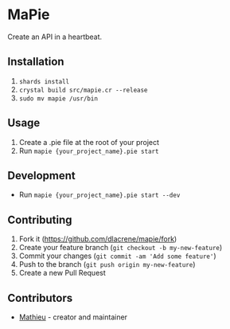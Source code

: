 # MaPie

Create an API in a heartbeat.

## Installation

1. `shards install`
2. `crystal build src/mapie.cr --release`
3. `sudo mv mapie /usr/bin`

## Usage

1. Create a .pie file at the root of your project
2. Run `mapie {your_project_name}.pie start`

## Development

 - Run `mapie {your_project_name}.pie start --dev`

## Contributing

1. Fork it (<https://github.com/dlacrene/mapie/fork>)
2. Create your feature branch (`git checkout -b my-new-feature`)
3. Commit your changes (`git commit -am 'Add some feature'`)
4. Push to the branch (`git push origin my-new-feature`)
5. Create a new Pull Request

## Contributors

- [Mathieu](https://github.com/Dlacreme) - creator and maintainer
